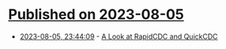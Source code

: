 # [Published on 2023-08-05](index.md)

* [2023-08-05, 23:44:09](https://lobste.rs/s/0itosu/look_at_rapidcdc_quickcdc) - [A Look at RapidCDC and QuickCDC](https://joshleeb.com/posts/quickcdc-rapidcdc.html)
